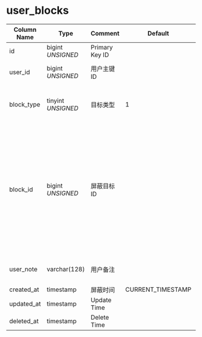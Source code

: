 # user_blocks

| Column Name | Type | Comment | Default | Null | Remark |
| --- | --- | --- | --- | --- | --- |
| id | bigint *UNSIGNED* | Primary Key ID |  | NO | Auto Increment |
| user_id | bigint *UNSIGNED* | 用户主键 ID |  | NO | Related field [users->id](users.md) |
| block_type | tinyint *UNSIGNED* | 目标类型 | 1 | NO | 1.User / 2.Group / 3.Hashtag / 4.Post / 5.Comment |
| block_id | bigint *UNSIGNED* | 屏蔽目标 ID |  | NO | 1.Related field users > id<br>2.Related field groups > id<br>3.Related field hashtags > id<br>4.Related field posts > id<br>5.Related field comments > id |
| user_note | varchar(128) | 用户备注 |  | YES | 用户对 follow 的对象进行备注 |
| created_at | timestamp | 屏蔽时间 | CURRENT_TIMESTAMP | NO |  |
| updated_at | timestamp | Update Time |  | YES |  |
| deleted_at | timestamp | Delete Time |  | YES |  |